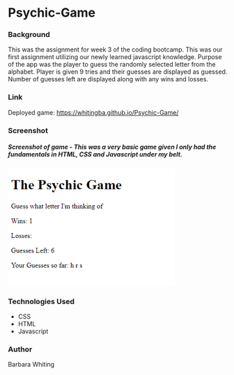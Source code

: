 # Psychic-Game

### Background
This was the assignment for week 3 of the coding bootcamp. This was our first assignment utilizing our newly learned javascript knowledge. 
Purpose of the app was the player to guess the randomly selected letter from the alphabet. Player is given 9 tries and their guesses
are displayed as guessed. Number of guesses left are displayed along with any wins and losses.

### Link
Deployed game: https://whitingba.github.io/Psychic-Game/

### Screenshot

##### Screenshot of game - This was a very basic game given I only had the fundamentals in HTML, CSS and Javascript under my belt.
![image of main game screen](https://github.com/whitingba/Psychic-Game/blob/master/assets/images/gameScreenshot.PNG)

### Technologies Used
* CSS
* HTML
* Javascript

### Author
Barbara Whiting